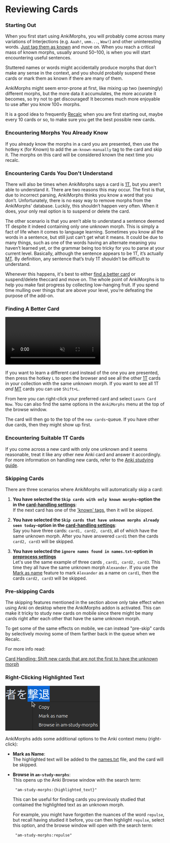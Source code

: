 # Reviewing Cards

### Starting Out

When you first start using AnkiMorphs, you will probably come across many variations of Interjections (e.g. `Aaah!`,
`umm...`, `Wow!`) and other uninteresting
words. [Just tag them as known](reviewing-cards.md#encountering-morphs-you-already-know)
and move on. When you reach a critical mass of known morphs, usually around 50–100, is when you will start encountering
useful sentences.

Stuttered names or words might accidentally produce morphs that don't make any sense in the context, and you should
probably suspend these cards or mark them as known if there are many of them.

AnkiMorphs might seem error-prone at first, like mixing up two (seemingly) different morphs, but the more data it
accumulates, the more accurate it becomes, so try not to get discouraged! It becomes much more enjoyable to use after
you know 100+ morphs.

It is a good idea to frequently [Recalc](recalc.md) when you are first starting out, maybe every 10 cards or so,
to make sure you get the best possible new cards.

### Encountering Morphs You Already Know

If you already know the morphs in a card you are presented, then use the hotkey `K` (for Known) to add
the `am-known-manually` tag to the card and skip it. The morphs on this card will be considered known the next time you
recalc.

### Encountering Cards You Don't Understand

There will also be times when AnkiMorphs says a card is [1T](../glossary.md#1t-sentence), but you aren’t able to
understand it. There are two reasons this may occur. The first is that, due to incorrect parsing, AnkiMorphs thinks you
know a word that you don’t. Unfortunately, there is no easy way to remove morphs from the AnkiMorphs' database. Luckily,
this shouldn’t happen very often. When it does, your only real option is to suspend or delete the card.

The other scenario is that you aren’t able to understand a sentence deemed 1T despite it indeed
containing only one unknown morph. This is simply a fact of life when it comes to language learning. Sometimes you know
all the words in a sentence, but still just can’t get what it means. It could be due to many things, such as one of the
words having an alternate meaning you haven’t learned yet, or the grammar being too tricky for you to parse at your
current level. Basically, although the sentence appears to be 1T, it’s actually [MT](../glossary.md#mt-sentence). By
definition,
any sentence that’s truly 1T shouldn’t be difficult to understand.

Whenever this happens, it's best to either [find a better card](reviewing-cards.md#finding-a-better-card) or
suspend/delete theccard and move on. The whole point of AnkiMorphs is to help you make fast progress by collecting
low-hanging fruit. If you spend time mulling over things that are above your level, you’re defeating the purpose of the
add-on.

### Finding A Better Card

<video autoplay loop muted controls>
    <source src="../../img/learn-now.mp4" type="video/mp4">
</video>


If you want to learn a different card instead of the one you are presented, then press the hotkey
`L` to open the browser and see all the other [1T](../glossary.md#1t-sentence) cards in your collection with the same
unknown morph. If you want to see all 1T _and_ [MT](../glossary.md#mt-sentence) cards you can use `Shift+L`.

From here you can right-click your preferred card and select `Learn Card Now`. You can also find the same options in
the `AnkiMorphs` menu at the top of the browse window.

The card will then go to the top of the `new cards`-queue. If you have other due cards, then they might show up first.



### Encountering Suitable 1T Cards

If you come across a new card with only one unknown and it seems reasonable, treat it like any other new Anki card and
answer it accordingly. For more information on handling new cards,
refer to the [Anki studying guide](https://docs.ankiweb.net/studying.html#learningrelearning-cards).


### Skipping Cards

There are three scenarios where AnkiMorphs will automatically skip a card:

1. **You have selected the `Skip cards with only known morphs`-option the in the [card-handling settings](../setup/settings/card_handling.md)**:   
   If the next card has one of the ['known' tags](../setup/settings/tags.md), then it will be skipped.

2. **You have selected the `Skip cards that have unknown morphs already seen today`-option
   in the [card-handling settings](../setup/settings/card_handling.md)**:   
   Say you have three cards: `card1, card2, card3`, all of which have the same unknown morph. After you have
   answered `card1` then the cards `card2, card3` will be skipped.

3. **You have selected the `ignore names found in names.txt`-option in [preprocess settings](../setup/settings/preprocess.md)**   
   Let's use the same example of three cards , `card1, card2, card3`. This time they all have the same unknown morph
   `Alexander`. If you use the [Mark as name](../setup/names.md) feature to mark `Alexander` as a name on `card1`,
   then the cards `card2, card3` will be skipped.

### Pre-skipping Cards

The skipping features mentioned in the section above only take effect when using Anki on desktop where the AnkiMorphs
addon is activated. This can make it tricky to study new cards on mobile since there might be many cards right after
each other that have the same unknown morph.

To get some of the same effects on mobile, we can instead "pre-skip" cards by selectively moving some of them
farther back in the queue when we Recalc.

For more info read:

[Card Handling: Shift new cards that are not the first to have the unknown morph](../setup/settings/card_handling.md)

### Right-Clicking Highlighted Text

![context-menu.png](../../img/context-menu.png)

AnkiMorphs adds some additional options to the Anki context menu (right-click):

* **Mark as Name**:  
  The highlighted text will be added to the [names.txt](../setup/names.md) file, and the card will be skipped.

* **Browse in `am-study-morphs`**:  
  This opens up the Anki Browse window with the search term:
  ```
   "am-study-morphs:{highlighted_text}"
  ```
  This can be useful for finding cards you previously studied that contained the highlighted text as an unknown morph.

  For example, you might have forgotten the nuances of the word `repulse`, but recall having studied it before, you can
  then highlight `repulse`, select this option, and the browse window will open with the search term:
  ```
   "am-study-morphs:repulse"
  ```